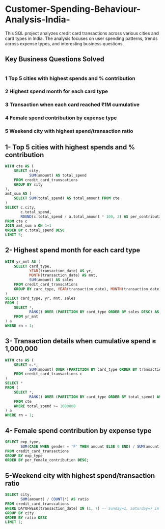 # Customer-Spending-Behaviour-Analysis-India-
This SQL project analyzes credit card transactions across various cities and card types in India. The analysis focuses on user spending patterns, trends across expense types, and interesting business questions.

## Key Business Questions Solved
# 
### 1	Top 5 cities with highest spends and % contribution
### 2	Highest spend month for each card type
### 3	Transaction when each card reached ₹1M cumulative
### 4	Female spend contribution by expense type
### 5	Weekend city with highest spend/transaction ratio

## 1-  Top 5 cities with highest spends and % contribution
```sql 
WITH cte AS (
    SELECT city,
           SUM(amount) AS total_spend
    FROM credit_card_transcations
    GROUP BY city
),
amt_sum AS (
    SELECT SUM(total_spend) AS total_amount FROM cte
)
SELECT c.city,
       c.total_spend,
       ROUND(c.total_spend / a.total_amount * 100, 2) AS per_contribution
FROM cte c
JOIN amt_sum a ON 1=1
ORDER BY c.total_spend DESC
LIMIT 5;
```
## 2- Highest spend month for each card type

```sql
WITH yr_mnt AS (
    SELECT card_type,
           YEAR(transaction_date) AS yr,
           MONTH(transaction_date) AS mnt,
           SUM(amount) AS sales
    FROM credit_card_transcations
    GROUP BY card_type, YEAR(transaction_date), MONTH(transaction_date)
)
SELECT card_type, yr, mnt, sales
FROM (
    SELECT *,
           RANK() OVER (PARTITION BY card_type ORDER BY sales DESC) AS rn
    FROM yr_mnt
) a
WHERE rn = 1;
```

## 3- Transaction details when cumulative spend ≥ 1,000,000
```sql
WITH cte AS (
    SELECT c.*,
           SUM(amount) OVER (PARTITION BY card_type ORDER BY transaction_date, transaction_id) AS total_spend
    FROM credit_card_transactions c
)
SELECT *
FROM (
    SELECT *,
           RANK() OVER (PARTITION BY card_type ORDER BY total_spend) AS rn
    FROM cte
    WHERE total_spend >= 1000000
) a
WHERE rn = 1;
```

## 4- Female spend contribution by expense type
```sql
SELECT exp_type,
       SUM(CASE WHEN gender = 'F' THEN amount ELSE 0 END) / SUM(amount) AS per_female_contribution
FROM credit_card_transactions
GROUP BY exp_type
ORDER BY per_female_contribution DESC;
```

## 5-Weekend city with highest spend/transaction ratio
```sql
SELECT city,
       SUM(amount) / COUNT(*) AS ratio
FROM credit_card_transcations
WHERE DAYOFWEEK(transaction_date) IN (1, 7) -- Sunday=1, Saturday=7 in MySQL
GROUP BY city
ORDER BY ratio DESC
LIMIT 1;
```


